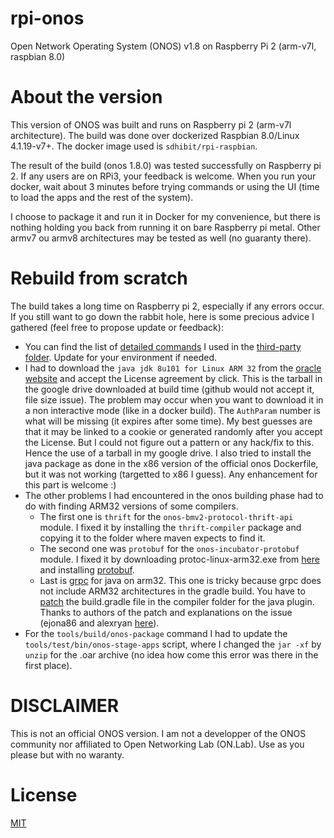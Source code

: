 # rpi-onos
Open Network Operating System (ONOS) v1.8 on Raspberry Pi 2 (arm-v7l, raspbian 8.0)

# About the version
This version of ONOS was built and runs on Raspberry pi 2 (arm-v7l architecture). The build was done over dockerized Raspbian 8.0/Linux 4.1.19-v7+. The docker image used is `sdhibit/rpi-raspbian`. 

The result of the build (onos 1.8.0) was tested successfully on Raspberry pi 2. If any users are on RPi3, your feedback is welcome. When you run your docker, wait about 3 minutes before trying commands or using the UI (time to load the apps and the rest of the system). 

I choose to package it and run it in Docker for my convenience, but there is nothing holding you back from running it on bare Raspberry pi metal. Other armv7 ou armv8 architectures may be tested as well (no guaranty there).

# Rebuild from scratch
The build takes a long time on Raspberry pi 2, especially if any errors occur. If you still want to go down the rabbit hole, here is some precious advice I gathered (feel free to propose update or feedback):
 - You can find the list of [detailed commands](./third-party/commands.txt) I used in the [third-party folder](./third-party). Update for your environment if needed.
 - I had to download the `java jdk 8u101 for Linux ARM 32` from the [oracle website](http://www.oracle.com/technetwork/java/javase/downloads/jdk8-downloads-2133151.html) and accept the License agreement by click. This is the tarball in the google drive downloaded at build time (github would not accept it, file size issue). The problem may occur when you want to download it in a non interactive mode (like in a docker build). The `AuthParam` number is what will be missing (it expires after some time). My best guesses are that it may be linked to a cookie or generated randomly after you accept the License. But I could not figure out a pattern or any hack/fix to this. Hence the use of a tarball in my google drive. I also tried to install the java package as done in the x86 version of the official onos Dockerfile, but it was not working (targetted to x86 I guess). Any enhancement for this part is welcome :)
 - The other problems I had encountered in the onos building phase had to do with finding ARM32 versions of some compilers. 
	- The first one is `thrift` for the `onos-bmv2-protocol-thrift-api` module. I fixed it by installing the `thrift-compiler` package and copying it to the folder where maven expects to find it.
 	- The second one was `protobuf` for the `onos-incubator-protobuf` module. I fixed it by downloading protoc-linux-arm32.exe from [here](https://github.com/samjabrahams/tensorflow-on-raspberry-pi/blob/master/third_party/protobuf/protoc-linux-arm32.exe) and installing [protobuf](https://github.com/google/protobuf.git).
 	- Last is [grpc](https://github.com/grpc/grpc-java) for java on arm32. This one is tricky because grpc does not include ARM32 architectures in the gradle build. You have to [patch](https://raw.githubusercontent.com/neo-titans/odroid/master/build_tensorflow/grpc-java.v0.15.0.patch) the build.gradle file in the compiler folder for the java plugin. Thanks to authors of the patch and explanations on the issue (ejona86 and alexryan [here](https://github.com/grpc/grpc-java/issues/2202#issuecomment-250764314)).
 - For the `tools/build/onos-package` command I had to update the `tools/test/bin/onos-stage-apps` script, where I changed the `jar -xf` by `unzip` for the .oar archive (no idea how come this error was there in the first place).

# DISCLAIMER
This is not an official ONOS version. I am not a developper of the ONOS community nor affiliated to Open Networking Lab (ON.Lab). Use as you please but with no waranty.

# License
[MIT](./LICENSE)

